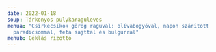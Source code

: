 ```yaml
---
date: 2022-01-18
soup: Tárkonyos pulykaraguleves
menua: "Csirkecsíkok görög raguval: olívabogyóval, napon szárított
  paradicsommal, feta sajttal és bulgurral"
menub: Céklás rizottó
---
```

